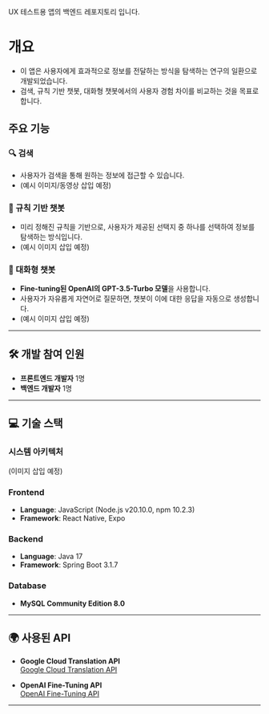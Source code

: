 UX 테스트용 앱의 백엔드 레포지토리 입니다.

# 개요
- 이 앱은 사용자에게 효과적으로 정보를 전달하는 방식을 탐색하는 연구의 일환으로 개발되었습니다.  
- 검색, 규칙 기반 챗봇, 대화형 챗봇에서의 사용자 경험 차이를 비교하는 것을 목표로 합니다.

## 주요 기능

### 🔍 검색
- 사용자가 검색을 통해 원하는 정보에 접근할 수 있습니다.
- (예시 이미지/동영상 삽입 예정)

### 🤖 규칙 기반 챗봇
- 미리 정해진 규칙을 기반으로, 사용자가 제공된 선택지 중 하나를 선택하여 정보를 탐색하는 방식입니다.
- (예시 이미지 삽입 예정)

### 💬 대화형 챗봇
- **Fine-tuning된 OpenAI의 GPT-3.5-Turbo 모델**을 사용합니다.
- 사용자가 자유롭게 자연어로 질문하면, 챗봇이 이에 대한 응답을 자동으로 생성합니다.
- (예시 이미지 삽입 예정)

---

## 🛠 개발 참여 인원
- **프론트엔드 개발자** 1명
- **백엔드 개발자** 1명

---

## 💻 기술 스택

### 시스템 아키텍처
(이미지 삽입 예정)

### Frontend
- **Language**: JavaScript (Node.js v20.10.0, npm 10.2.3)
- **Framework**: React Native, Expo

### Backend
- **Language**: Java 17
- **Framework**: Spring Boot 3.1.7

### Database
- **MySQL Community Edition 8.0**

---

## 🌍 사용된 API

- **Google Cloud Translation API**  
  [Google Cloud Translation API](https://cloud.google.com/translate/?hl=ko)
  
- **OpenAI Fine-Tuning API**  
  [OpenAI Fine-Tuning API](https://platform.openai.com/docs/guides/fine-tuning)

---
